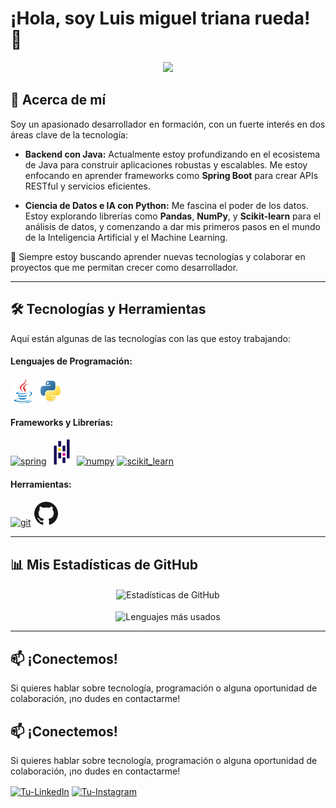 # ¡Hola, soy Luis miguel triana rueda! 👋

<p align="center">
  <img src="https://media.giphy.com/media/v1.Y2lkPTc5MGI3NjExbDBqNzhvN3RzbGl1eGJ1eHFreDNzN3dhaGI1ZzVpcjZwa2w3c3hpMyZlcD12MV9pbnRlcm5hbF9naWZfYnlfaWQmY3Q9Zw/L1R1tvI9svkIWwpYqx/giphy.gif" width="150px">
</p>

## 🌱 Acerca de mí

Soy un apasionado desarrollador en formación, con un fuerte interés en dos áreas clave de la tecnología:

-   **Backend con Java:** Actualmente estoy profundizando en el ecosistema de Java para construir aplicaciones robustas y escalables. Me estoy enfocando en aprender frameworks como **Spring Boot** para crear APIs RESTful y servicios eficientes.

-   **Ciencia de Datos e IA con Python:** Me fascina el poder de los datos. Estoy explorando librerías como **Pandas**, **NumPy**, y **Scikit-learn** para el análisis de datos, y comenzando a dar mis primeros pasos en el mundo de la Inteligencia Artificial y el Machine Learning.

🚀 Siempre estoy buscando aprender nuevas tecnologías y colaborar en proyectos que me permitan crecer como desarrollador.

---

## 🛠️ Tecnologías y Herramientas

Aquí están algunas de las tecnologías con las que estoy trabajando:

<h4>Lenguajes de Programación:</h4>
<p>
  <a href="https://www.java.com" target="_blank" rel="noreferrer"><img src="https://raw.githubusercontent.com/devicons/devicon/master/icons/java/java-original.svg" alt="java" width="40" height="40"/></a>
  <a href="https://www.python.org" target="_blank" rel="noreferrer"><img src="https://raw.githubusercontent.com/devicons/devicon/master/icons/python/python-original.svg" alt="python" width="40" height="40"/></a>
</p>

<h4>Frameworks y Librerías:</h4>
<p>
  <a href="https://spring.io/" target="_blank" rel="noreferrer"><img src="https://www.vectorlogo.zone/logos/springio/springio-icon.svg" alt="spring" width="40" height="40"/></a>
  <a href="https://pandas.pydata.org/" target="_blank" rel="noreferrer"><img src="https://raw.githubusercontent.com/devicons/devicon/2ae2a900d2f041da66e950e4d48052658d850630/icons/pandas/pandas-original.svg" alt="pandas" width="40" height="40"/></a>
  <a href="https://numpy.org/" target="_blank" rel="noreferrer"><img src="https://www.vectorlogo.zone/logos/numpy/numpy-icon.svg" alt="numpy" width="40" height="40"/></a>
  <a href="https://scikit-learn.org/" target="_blank" rel="noreferrer"><img src="https://upload.wikimedia.org/wikipedia/commons/0/05/Scikit_learn_logo_small.svg" alt="scikit_learn" width="40" height="40"/></a>
</p>

<h4>Herramientas:</h4>
<p>
  <a href="https://git-scm.com/" target="_blank" rel="noreferrer"><img src="https://www.vectorlogo.zone/logos/git-scm/git-scm-icon.svg" alt="git" width="40" height="40"/></a>
  <a href="https://github.com/" target="_blank" rel="noreferrer"><img src="https://raw.githubusercontent.com/devicons/devicon/master/icons/github/github-original.svg" alt="github" width="40" height="40"/></a>
</p>

---

## 📊 Mis Estadísticas de GitHub

<p align="center">
  <img align="center" src="https://github-readme-stats.vercel.app/api?username=luistriana032006&show_icons=true&locale=es&theme=dracula&count_private=true" alt="Estadísticas de GitHub" />
  <br><br>
  <img align="center" src="https://github-readme-stats.vercel.app/api/top-langs?username=luistriana032006&layout=compact&locale=es&theme=dracula" alt="Lenguajes más usados" />
</p>

---

## 📫 ¡Conectemos!

Si quieres hablar sobre tecnología, programación o alguna oportunidad de colaboración, ¡no dudes en contactarme!

## 📫 ¡Conectemos!

Si quieres hablar sobre tecnología, programación o alguna oportunidad de colaboración, ¡no dudes en contactarme!

<p align="left">
<a href="https://linkedin.com/in/luistriana" target="_blank"><img align="center" src="https://raw.githubusercontent.com/rahuldkjain/github-profile-readme-generator/master/src/images/icons/Social/linked-in-alt.svg" alt="Tu-LinkedIn" height="30" width="40" /></a>
<a href="https://instagram.com/Luisito.triana" target="_blank"><img align="center" src="https://raw.githubusercontent.com/rahuldkjain/github-profile-readme-generator/master/src/images/icons/Social/instagram.svg" alt="Tu-Instagram" height="30" width="40" /></a>
</p>
